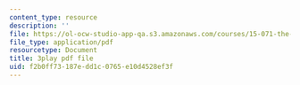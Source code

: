 ```yaml
---
content_type: resource
description: ''
file: https://ol-ocw-studio-app-qa.s3.amazonaws.com/courses/15-071-the-analytics-edge-spring-2017/f2b0ff73187edd1c0765e10d4528ef3f_1G6iJmM64LA.pdf
file_type: application/pdf
resourcetype: Document
title: 3play pdf file
uid: f2b0ff73-187e-dd1c-0765-e10d4528ef3f
---
```

